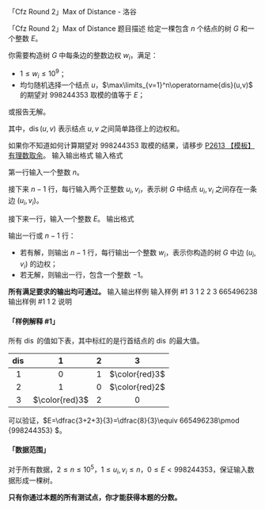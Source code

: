 



「Cfz Round 2」Max of Distance - 洛谷














「Cfz Round 2」Max of Distance
题目描述
给定一棵包含 $n$ 个结点的树 $G$ 和一个整数 $E$。

你需要构造树 $G$ 中每条边的整数边权 $w_i$，满足：

- $1 \le w_i \le 10^9$；
- 均匀随机选择一个结点 $u$，$\max\limits_{v=1}^n\operatorname{dis}(u,v)$ 的期望对 $998244353$ 取模的值等于 $E$；

或报告无解。

其中，$\operatorname{dis}(u,v)$ 表示结点 $u,v$ 之间简单路径上的边权和。

如果你不知道如何计算期望对 $998244353$ 取模的结果，请移步 [P2613 【模板】有理数取余](https://www.luogu.com.cn/problem/P2613)。
输入输出格式
输入格式

第一行输入一个整数 $n$。

接下来 $n-1$ 行，每行输入两个正整数 $u_i,v_i$，表示树 $G$ 中结点 $u_i,v_i$ 之间存在一条边 $(u_i,v_i)$。

接下来一行，输入一个整数 $E$。
输出格式

输出一行或 $n-1$ 行：

- 若有解，则输出 $n-1$ 行，每行输出一个整数 $w_i$，表示你构造的树 $G$ 中边 $(u_i,v_i)$ 的边权；
- 若无解，则输出一行，包含一个整数 $-1$。

**所有满足要求的输出均可通过。**
输入输出样例
输入样例 #1
3
1 2
2 3
665496238
输出样例 #1
1
2
说明
#### 「样例解释 #1」

所有 $\operatorname{dis}$ 的值如下表，其中标红的是行首结点的 $\operatorname{dis}$ 的最大值。

|$\operatorname{dis}$|$1$|$2$|$3$|
|:-:|:-:|:-:|:-:|
|$1$|$0$|$1$|$\color{red}3$|
|$2$|$1$|$0$|$\color{red}2$|
|$3$|$\color{red}3$|$2$|$0$|

可以验证，$E=\dfrac{3+2+3}{3}=\dfrac{8}{3}\equiv 665496238\pmod {998244353} $。

#### 「数据范围」

对于所有数据，$2\le n\le 10^5$，$1 \le u_i,v_i \le n$，$0\le E < 998244353$，保证输入数据形成一棵树。

**只有你通过本题的所有测试点，你才能获得本题的分数。**






